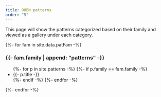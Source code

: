 ```yaml
---
title: OOBN patterns
order: "5"
---
```




This page will show the patterns categorized based on their family and viewed as a gallery under each category.

<!-- <div>
{%- for fam in site.data.patFam -%}
<h3>{{- fam.family -}}</h3>
  <ul>
  {%- for p in site.patterns -%}
    {%- if p.family == fam.family -%}
    <li><a href="{{ p.url | relative_url }}">{{- p.title -}}</a></li>
    {%- endif -%}
  {%- endfor -%}
  </ul>
{%- endfor -%}
</div>
-->

<div>
{%- for fam in site.data.patFam -%}
<h3>{{- fam.family | append: "patterns" -}}</h3>
  <ul>
  {%- for p in site.patterns -%}
    {%- if p.family == fam.family -%}
    <li>{{- p.title -}}</li>
    {%- endif -%}
  {%- endfor -%}
  </ul>
{%- endfor -%}
</div>
